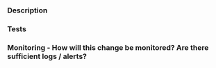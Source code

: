 ### Description
<!--
What is the purpose of this PR?
What is the current behavior? New behavior?
Relevant links and/or information pertaining to PR?
-->


### Tests
<!--
List any automated test coverage added, if current automated tests are not sufficient.
List the manual tests and repro instructions to verify that this PR works as anticipated.
Include log analysis if possible.
If this change impacts clients, make sure that you have tested the clients!
-->


### Monitoring - How will this change be monitored? Are there sufficient logs / alerts?
<!-- For features that are critical or could fail silently please describe the monitoring/alerting being added. -->


<!--
================ REMINDER: ================
If this PR touches a critical flow (such as Indexing, Uploads, Gateway or the Filesystem), make sure to add the `requires-special-attention` label.

** Add relevant labels as necessary. **
-->